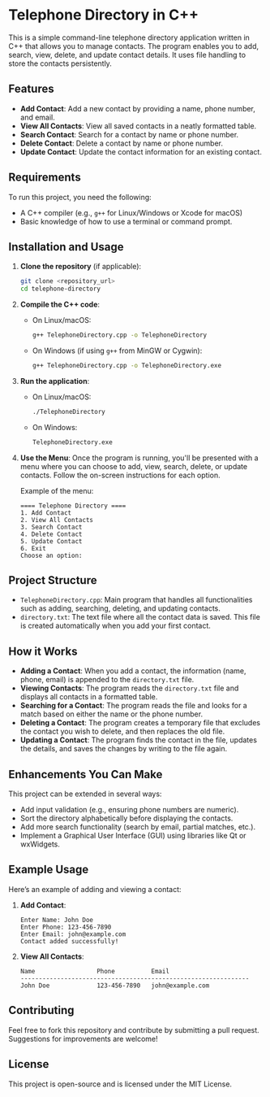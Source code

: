 # Telephone Directory in C++

This is a simple command-line telephone directory application written in C++ that allows you to manage contacts. The program enables you to add, search, view, delete, and update contact details. It uses file handling to store the contacts persistently.

## Features

- **Add Contact**: Add a new contact by providing a name, phone number, and email.
- **View All Contacts**: View all saved contacts in a neatly formatted table.
- **Search Contact**: Search for a contact by name or phone number.
- **Delete Contact**: Delete a contact by name or phone number.
- **Update Contact**: Update the contact information for an existing contact.

## Requirements

To run this project, you need the following:

- A C++ compiler (e.g., `g++` for Linux/Windows or Xcode for macOS)
- Basic knowledge of how to use a terminal or command prompt.

## Installation and Usage

1. **Clone the repository** (if applicable):
    ```bash
    git clone <repository_url>
    cd telephone-directory
    ```

2. **Compile the C++ code**:
    - On Linux/macOS:
      ```bash
      g++ TelephoneDirectory.cpp -o TelephoneDirectory
      ```
    - On Windows (if using `g++` from MinGW or Cygwin):
      ```bash
      g++ TelephoneDirectory.cpp -o TelephoneDirectory.exe
      ```

3. **Run the application**:
    - On Linux/macOS:
      ```bash
      ./TelephoneDirectory
      ```
    - On Windows:
      ```bash
      TelephoneDirectory.exe
      ```

4. **Use the Menu**:
    Once the program is running, you'll be presented with a menu where you can choose to add, view, search, delete, or update contacts. Follow the on-screen instructions for each option.

    Example of the menu:
    ```
    ==== Telephone Directory ====
    1. Add Contact
    2. View All Contacts
    3. Search Contact
    4. Delete Contact
    5. Update Contact
    6. Exit
    Choose an option:
    ```

## Project Structure

- `TelephoneDirectory.cpp`: Main program that handles all functionalities such as adding, searching, deleting, and updating contacts.
- `directory.txt`: The text file where all the contact data is saved. This file is created automatically when you add your first contact.

## How it Works

- **Adding a Contact**: When you add a contact, the information (name, phone, email) is appended to the `directory.txt` file.
- **Viewing Contacts**: The program reads the `directory.txt` file and displays all contacts in a formatted table.
- **Searching for a Contact**: The program reads the file and looks for a match based on either the name or the phone number.
- **Deleting a Contact**: The program creates a temporary file that excludes the contact you wish to delete, and then replaces the old file.
- **Updating a Contact**: The program finds the contact in the file, updates the details, and saves the changes by writing to the file again.

## Enhancements You Can Make

This project can be extended in several ways:
- Add input validation (e.g., ensuring phone numbers are numeric).
- Sort the directory alphabetically before displaying the contacts.
- Add more search functionality (search by email, partial matches, etc.).
- Implement a Graphical User Interface (GUI) using libraries like Qt or wxWidgets.

## Example Usage

Here’s an example of adding and viewing a contact:

1. **Add Contact**:
    ```
    Enter Name: John Doe
    Enter Phone: 123-456-7890
    Enter Email: john@example.com
    Contact added successfully!
    ```

2. **View All Contacts**:
    ```
    Name                 Phone          Email
    ---------------------------------------------------------------
    John Doe             123-456-7890   john@example.com
    ```

## Contributing

Feel free to fork this repository and contribute by submitting a pull request. Suggestions for improvements are welcome!

## License

This project is open-source and is licensed under the MIT License.
